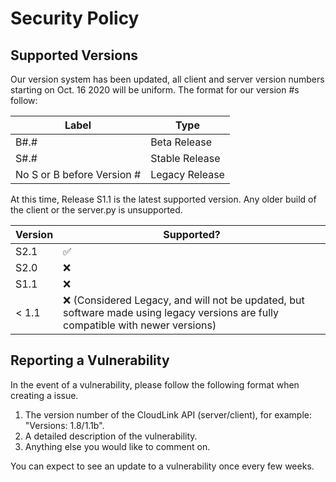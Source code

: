 # Security Policy

## Supported Versions

Our version system has been updated, all client and server version numbers starting on Oct. 16 2020 will be uniform. The format for our version #s follow:

| Label    | Type              |
| -------- | ------------------|
| B#.#     | Beta Release      |
| S#.#     | Stable Release    |
| No S or B before Version # | Legacy Release    |

At this time, Release S1.1 is the latest supported version. Any older build of the client or the server.py is unsupported.

| Version  | Supported?         |
| ------- | ------------------ |
| S2.1    | :white_check_mark: |
| S2.0     | :x: |
| S1.1     | :x: |
| < 1.1   | :x: (Considered Legacy, and will not be updated, but software made using legacy versions are fully compatible with newer versions)|

## Reporting a Vulnerability

In the event of a vulnerability, please follow the following format when creating a issue.

1. The version number of the CloudLink API (server/client), for example: "Versions: 1.8/1.1b".
2. A detailed description of the vulnerability.
3. Anything else you would like to comment on.

You can expect to see an update to a vulnerability once every few weeks.
